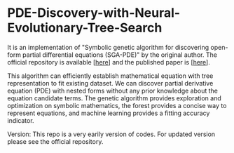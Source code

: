 # PDE-Discovery-with-Neural-Evolutionary-Tree-Search
It is an implementation of "Symbolic genetic algorithm for discovering open-form partial differential equations (SGA-PDE)" by the original author. The official repository is available [[here](https://github.com/YuntianChen/SGA-PDE)] and the published paper is [[here](https://journals.aps.org/prresearch/pdf/10.1103/PhysRevResearch.4.023174)].

This algorithm can efficiently establish mathematical equation with tree representation to fit existing dataset. We can discover partial derivative equation (PDE) with nested forms without any prior knowledge about the equation candidate terms. The genetic algorithm provides exploration and optimization on symbolic mathematics, the forest provides a concise way to represent equations, and machine learning provides a fitting accuracy indicator.

Version: This repo is a very earily version of codes. For updated version please see the official repository.

